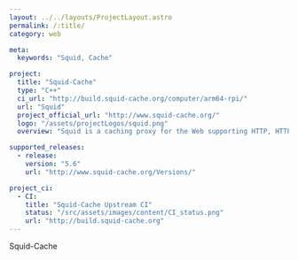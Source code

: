 ```yaml
---
layout: ../../layouts/ProjectLayout.astro
permalink: /:title/
category: web

meta:
  keywords: "Squid, Cache"

project:
  title: "Squid-Cache"
  type: "C++"
  ci_url: "http://build.squid-cache.org/computer/arm64-rpi/"
  url: "Squid"
  project_official_url: "http://www.squid-cache.org/"
  logo: "/assets/projectLogos/squid.png"
  overview: "Squid is a caching proxy for the Web supporting HTTP, HTTPS, FTP, and more. It reduces bandwidth and improves response times by caching and reusing frequently-requested web pages. Squid has extensive access controls and makes a great server accelerator. It runs on most available operating systems, including Windows and is licensed under the GNU GPL."

supported_releases:
  - release:
    version: "5.6"
    url: "http://www.squid-cache.org/Versions/"

project_ci:
  - CI:
    title: "Squid-Cache Upstream CI"
    status: "/src/assets/images/content/CI_status.png"
    url: "http://build.squid-cache.org"
---
```


<p>Squid-Cache</p>
